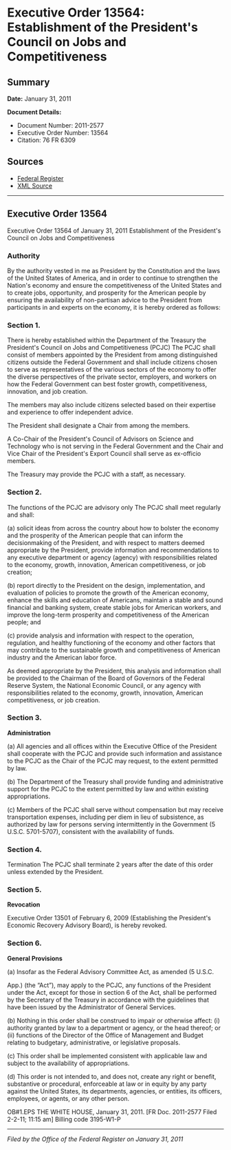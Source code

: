 # Executive Order 13564: Establishment of the President's Council on Jobs and Competitiveness

## Summary

**Date:** January 31, 2011

**Document Details:**
- Document Number: 2011-2577
- Executive Order Number: 13564
- Citation: 76 FR 6309

## Sources
- [Federal Register](https://www.federalregister.gov/documents/2011/02/03/2011-2577/establishment-of-the-presidents-council-on-jobs-and-competitiveness)
- [XML Source](https://www.federalregister.gov/documents/full_text/xml/2011/02/03/2011-2577.xml)

---

## Executive Order 13564

Executive Order 13564 of January 31, 2011
Establishment of the President's Council on Jobs and Competitiveness
### Authority

By the authority vested in me as President by the Constitution and the laws of the United States of America, and in order to continue to strengthen the Nation's economy and ensure the competitiveness of the United States and to create jobs, opportunity, and prosperity for the American people by ensuring the availability of non-partisan advice to the President from participants in and experts on the economy, it is hereby ordered as follows:
### Section 1.

There is hereby established within the Department of the Treasury the President's Council on Jobs and Competitiveness (PCJC) The PCJC shall consist of members appointed by the President from among distinguished citizens outside the Federal Government and shall include citizens chosen to serve as representatives of the various sectors of the economy to offer the diverse perspectives of the private sector, employers, and workers on how the Federal Government can best foster growth, competitiveness, innovation, and job creation.

The members may also include citizens selected based on their expertise and experience to offer independent advice.

The President shall designate a Chair from among the members.

A Co-Chair of the President's Council of Advisors on Science and Technology who is not serving in the Federal Government and the Chair and Vice Chair of the President's Export Council shall serve as ex-officio members.

The Treasury may provide the PCJC with a staff, as necessary.
### Section 2.

The functions of the PCJC are advisory only The PCJC shall meet regularly and shall:

(a) solicit ideas from across the country about how to bolster the economy and the prosperity of the American people that can inform the decisionmaking of the President, and with respect to matters deemed appropriate by the President, provide information and recommendations to any executive department or agency (agency) with responsibilities related to the economy, growth, innovation, American competitiveness, or job creation;

(b) report directly to the President on the design, implementation, and evaluation of policies to promote the growth of the American economy, enhance the skills and education of Americans, maintain a stable and sound financial and banking system, create stable jobs for American workers, and improve the long-term prosperity and competitiveness of the American people; and

(c) provide analysis and information with respect to the operation, regulation, and healthy functioning of the economy and other factors that may contribute to the sustainable growth and competitiveness of American industry and the American labor force.

As deemed appropriate by the President, this analysis and information shall be provided to the Chairman of the Board of Governors of the Federal Reserve System, the National Economic Council, or any agency with responsibilities related to the economy, growth, innovation, American competitiveness, or job creation.
### Section 3.

**Administration**

(a) All agencies and all offices within the Executive Office of the President shall cooperate with the PCJC and provide such information and assistance to the PCJC as the Chair of the PCJC may request, to the extent permitted by law.

(b) The Department of the Treasury shall provide funding and administrative support for the PCJC to the extent permitted by law and within existing appropriations.

(c) Members of the PCJC shall serve without compensation but may receive transportation expenses, including per diem in lieu of subsistence, as authorized by law for persons serving intermittently in the Government (5 U.S.C. 5701-5707), consistent with the availability of funds.
### Section 4.

Termination 
The PCJC shall terminate 2 years after the date of this order unless extended by the President.
### Section 5.

**Revocation**

Executive Order 13501 of February 6, 2009 (Establishing the President's Economic Recovery Advisory Board), is hereby revoked.
### Section 6.

**General Provisions**

(a) Insofar as the Federal Advisory Committee Act, as amended (5 U.S.C.

App.) (the “Act”), may apply to the PCJC, any functions of the President under the Act, except for those in section 6 of the Act, shall be performed by the Secretary of the Treasury in accordance with the guidelines that have been issued by the Administrator of General Services.

(b) Nothing in this order shall be construed to impair or otherwise affect:
    (i) authority granted by law to a department or agency, or the head thereof; or 
    (ii) functions of the Director of the Office of Management and Budget relating to budgetary, administrative, or legislative proposals.

(c) This order shall be implemented consistent with applicable law and subject to the availability of appropriations.

(d) This order is not intended to, and does not, create any right or benefit, substantive or procedural, enforceable at law or in equity by any party against the United States, its departments, agencies, or entities, its officers, employees, or agents, or any other person.

OB#1.EPS
THE WHITE HOUSE,
January 31, 2011.
[FR Doc. 2011-2577
Filed 2-2-11; 11:15 am]
Billing code 3195-W1-P

---

*Filed by the Office of the Federal Register on January 31, 2011*
